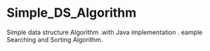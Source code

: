 # Simple_DS_Algorithm
Simple data structure Algorithm .with Java implementation .
eample 
Searching and Sorting Algorithm.
